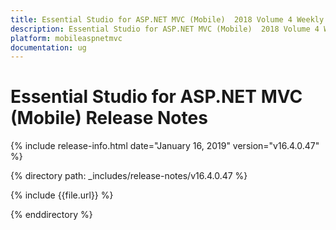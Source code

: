 ```yaml
---
title: Essential Studio for ASP.NET MVC (Mobile)  2018 Volume 4 Weekly Nuget  Release Notes  
description: Essential Studio for ASP.NET MVC (Mobile)  2018 Volume 4 Weekly Nuget  Release Notes  
platform: mobileaspnetmvc
documentation: ug
---
```


# Essential Studio for ASP.NET MVC (Mobile)  Release Notes  

{% include release-info.html date="January 16, 2019"  version="v16.4.0.47" %} 


{% directory path: _includes/release-notes/v16.4.0.47 %}

{% include {{file.url}} %}

{% enddirectory %}